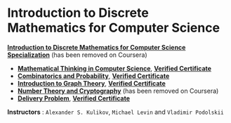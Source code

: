 # Introduction to Discrete Mathematics for Computer Science

**[Introduction to Discrete Mathematics for Computer Science Specialization](https://www.coursera.org/specializations/discrete-mathematics?)** (has been removed on Coursera)
+ **[Mathematical Thinking in Computer Science](https://www.coursera.org/learn/what-is-a-proof?specialization=discrete-mathematics)**, [**Verified Certificate**]()
+ **[Combinatorics and Probability](https://www.coursera.org/learn/combinatorics?specialization=discrete-mathematics)**, [**Verified Certificate**]()
+ **[Introduction to Graph Theory](https://www.coursera.org/learn/graphs?specialization=discrete-mathematics)**, [**Verified Certificate**]()
+ **[Number Theory and Cryptography](https://www.coursera.org/learn/number-theory-cryptography?specialization=discrete-mathematics)** (has been removed on Coursera)
+ **[Delivery Problem](https://www.coursera.org/learn/delivery-problem)**, [**Verified Certificate**]()


**Instructors** : `Alexander S. Kulikov`, `Michael Levin` and `Vladimir Podolskii`
